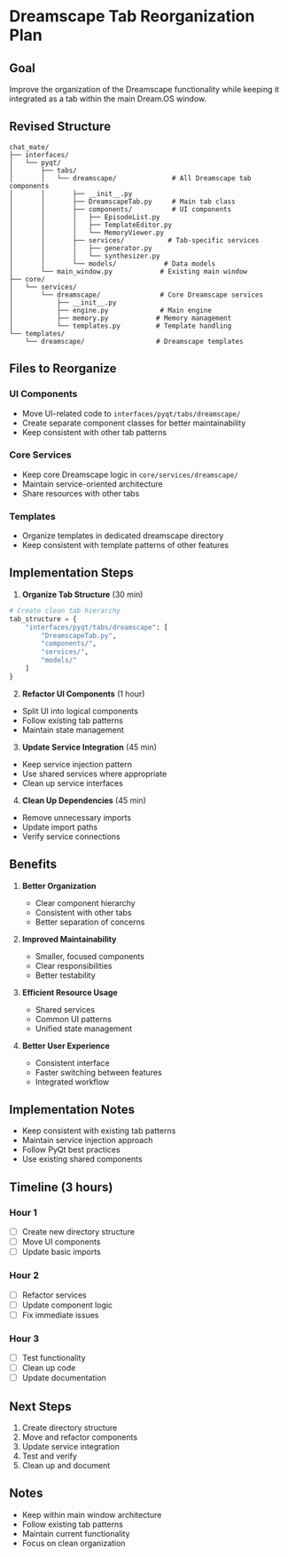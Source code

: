 # Dreamscape Tab Reorganization Plan

## Goal
Improve the organization of the Dreamscape functionality while keeping it integrated as a tab within the main Dream.OS window.

## Revised Structure
```
chat_mate/
├── interfaces/
│   └── pyqt/
│       ├── tabs/
│       │   └── dreamscape/              # All Dreamscape tab components
│       │       ├── __init__.py
│       │       ├── DreamscapeTab.py     # Main tab class
│       │       ├── components/          # UI components
│       │       │   ├── EpisodeList.py
│       │       │   ├── TemplateEditor.py
│       │       │   └── MemoryViewer.py
│       │       ├── services/           # Tab-specific services
│       │       │   ├── generator.py
│       │       │   └── synthesizer.py
│       │       └── models/            # Data models
│       └── main_window.py            # Existing main window
├── core/
│   └── services/
│       └── dreamscape/               # Core Dreamscape services
│           ├── __init__.py
│           ├── engine.py             # Main engine
│           ├── memory.py            # Memory management
│           └── templates.py         # Template handling
└── templates/
    └── dreamscape/                  # Dreamscape templates
```

## Files to Reorganize

### UI Components
- Move UI-related code to `interfaces/pyqt/tabs/dreamscape/`
- Create separate component classes for better maintainability
- Keep consistent with other tab patterns

### Core Services
- Keep core Dreamscape logic in `core/services/dreamscape/`
- Maintain service-oriented architecture
- Share resources with other tabs

### Templates
- Organize templates in dedicated dreamscape directory
- Keep consistent with template patterns of other features

## Implementation Steps

1. **Organize Tab Structure** (30 min)
```python
# Create clean tab hierarchy
tab_structure = {
    "interfaces/pyqt/tabs/dreamscape": [
        "DreamscapeTab.py",
        "components/",
        "services/",
        "models/"
    ]
}
```

2. **Refactor UI Components** (1 hour)
- Split UI into logical components
- Follow existing tab patterns
- Maintain state management

3. **Update Service Integration** (45 min)
- Keep service injection pattern
- Use shared services where appropriate
- Clean up service interfaces

4. **Clean Up Dependencies** (45 min)
- Remove unnecessary imports
- Update import paths
- Verify service connections

## Benefits

1. **Better Organization**
   - Clear component hierarchy
   - Consistent with other tabs
   - Better separation of concerns

2. **Improved Maintainability**
   - Smaller, focused components
   - Clear responsibilities
   - Better testability

3. **Efficient Resource Usage**
   - Shared services
   - Common UI patterns
   - Unified state management

4. **Better User Experience**
   - Consistent interface
   - Faster switching between features
   - Integrated workflow

## Implementation Notes

- Keep consistent with existing tab patterns
- Maintain service injection approach
- Follow PyQt best practices
- Use existing shared components

## Timeline (3 hours)

### Hour 1
- [ ] Create new directory structure
- [ ] Move UI components
- [ ] Update basic imports

### Hour 2
- [ ] Refactor services
- [ ] Update component logic
- [ ] Fix immediate issues

### Hour 3
- [ ] Test functionality
- [ ] Clean up code
- [ ] Update documentation

## Next Steps

1. Create directory structure
2. Move and refactor components
3. Update service integration
4. Test and verify
5. Clean up and document

## Notes

- Keep within main window architecture
- Follow existing tab patterns
- Maintain current functionality
- Focus on clean organization 